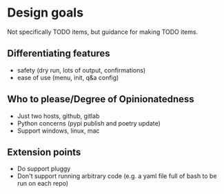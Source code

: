 # Design goals

Not specifically TODO items, but guidance for making TODO items.

## Differentiating features
- safety (dry run, lots of output, confirmations)
- ease of use (menu, init, q&a config)

## Who to please/Degree of Opinionatedness
- Just two hosts, github, gitlab
- Python concerns (pypi publish and poetry update)
- Support windows, linux, mac

## Extension points
- Do support pluggy
- Don't support running arbitrary code (e.g. a yaml file full of bash to be run on each repo)

